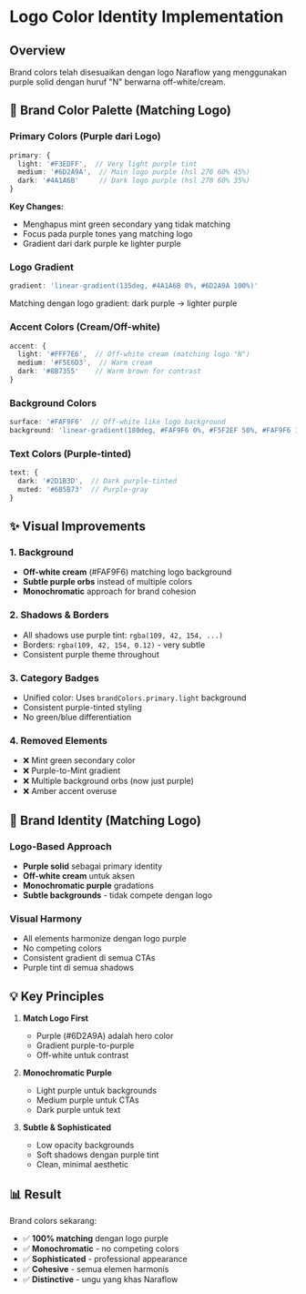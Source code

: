 # Logo Color Identity Implementation

## Overview
Brand colors telah disesuaikan dengan logo Naraflow yang menggunakan purple solid dengan huruf "N" berwarna off-white/cream.

## 🎨 Brand Color Palette (Matching Logo)

### Primary Colors (Purple dari Logo)
```typescript
primary: {
  light: '#F3EDFF',  // Very light purple tint
  medium: '#6D2A9A',  // Main logo purple (hsl 270 60% 45%)
  dark: '#4A1A6B'     // Dark logo purple (hsl 270 60% 35%)
}
```

**Key Changes:**
- Menghapus mint green secondary yang tidak matching
- Focus pada purple tones yang matching logo
- Gradient dari dark purple ke lighter purple

### Logo Gradient
```typescript
gradient: 'linear-gradient(135deg, #4A1A6B 0%, #6D2A9A 100%)'
```
Matching dengan logo gradient: dark purple → lighter purple

### Accent Colors (Cream/Off-white)
```typescript
accent: {
  light: '#FFF7E6',  // Off-white cream (matching logo "N")
  medium: '#F5E6D3',  // Warm cream
  dark: '#8B7355'    // Warm brown for contrast
}
```

### Background Colors
```typescript
surface: '#FAF9F6'  // Off-white like logo background
background: 'linear-gradient(180deg, #FAF9F6 0%, #F5F2EF 50%, #FAF9F6 100%)'
```

### Text Colors (Purple-tinted)
```typescript
text: {
  dark: '#2D1B3D',  // Dark purple-tinted
  muted: '#6B5B73'  // Purple-gray
}
```

## ✨ Visual Improvements

### 1. Background
- **Off-white cream** (#FAF9F6) matching logo background
- **Subtle purple orbs** instead of multiple colors
- **Monochromatic** approach for brand cohesion

### 2. Shadows & Borders
- All shadows use purple tint: `rgba(109, 42, 154, ...)`
- Borders: `rgba(109, 42, 154, 0.12)` - very subtle
- Consistent purple theme throughout

### 3. Category Badges
- Unified color: Uses `brandColors.primary.light` background
- Consistent purple-tinted styling
- No green/blue differentiation

### 4. Removed Elements
- ❌ Mint green secondary color
- ❌ Purple-to-Mint gradient
- ❌ Multiple background orbs (now just purple)
- ❌ Amber accent overuse

## 🎯 Brand Identity (Matching Logo)

### Logo-Based Approach
- **Purple solid** sebagai primary identity
- **Off-white cream** untuk aksen
- **Monochromatic purple** gradations
- **Subtle backgrounds** - tidak compete dengan logo

### Visual Harmony
- All elements harmonize dengan logo purple
- No competing colors
- Consistent gradient di semua CTAs
- Purple tint di semua shadows

## 💡 Key Principles

1. **Match Logo First**
   - Purple (#6D2A9A) adalah hero color
   - Gradient purple-to-purple
   - Off-white untuk contrast

2. **Monochromatic Purple**
   - Light purple untuk backgrounds
   - Medium purple untuk CTAs
   - Dark purple untuk text

3. **Subtle & Sophisticated**
   - Low opacity backgrounds
   - Soft shadows dengan purple tint
   - Clean, minimal aesthetic

## 📊 Result

Brand colors sekarang:
- ✅ **100% matching** dengan logo purple
- ✅ **Monochromatic** - no competing colors
- ✅ **Sophisticated** - professional appearance
- ✅ **Cohesive** - semua elemen harmonis
- ✅ **Distinctive** - ungu yang khas Naraflow

